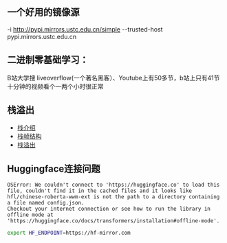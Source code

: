 ## 一个好用的镜像源
-i http://pypi.mirrors.ustc.edu.cn/simple --trusted-host pypi.mirrors.ustc.edu.cn

## 二进制零基础学习：
B站大学搜 liveoverflow(一个著名黑客）、Youtube上有50多节，b站上只有41节
十分钟的视频看个一两个小时很正常

## 栈溢出

- [栈介绍](https://ctf-wiki.org/pwn/linux/user-mode/stackoverflow/x86/stack-intro/)
- [栈帧结构](https://www.cnblogs.com/clover-toeic/p/3755401.html)
- [栈溢出](https://ctf-wiki.org/pwn/linux/user-mode/stackoverflow/x86/stackoverflow-basic/)

## Huggingface连接问题

```
OSError: We couldn't connect to 'https://huggingface.co' to load this file, couldn't find it in the cached files and it looks like hfl/chinese-roberta-wwm-ext is not the path to a directory containing a file named config.json.
Checkout your internet connection or see how to run the library in offline mode at 'https://huggingface.co/docs/transformers/installation#offline-mode'.
```

```bash
export HF_ENDPOINT=https://hf-mirror.com
```
